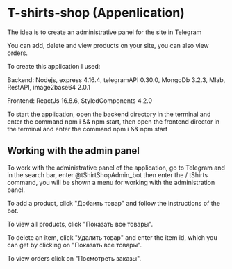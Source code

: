 # T-shirts-shop (Appenlication)

The idea is to create an administrative panel for the site in Telegram

You can add, delete and view products on your site, you can also view orders.

To create this application I used:

Backend: Nodejs, express 4.16.4, telegramAPI 0.30.0, MongoDb 3.2.3, Mlab, RestAPI, image2base64 2.0.1

Frontend: ReactJs 16.8.6, StyledComponents 4.2.0

To start the application, open the backend directory in the terminal and enter the command npm i && npm start, then open the frontend director in the terminal and enter the command npm i && npm start

## Working with the admin panel

To work with the administrative panel of the application, go to Telegram and in the search bar, enter @tShirtShopAdmin_bot
then enter the / tShirts command, you will be shown a menu for working with the administration panel.

To add a product, click "Добаить товар" and follow the instructions of the bot.

To view all products, click "Показать все товары".

To delete an item, click "Удалить товар" and enter the item id, which you can get by clicking on "Показать все товары".

To view orders click on "Посмотреть заказы".
